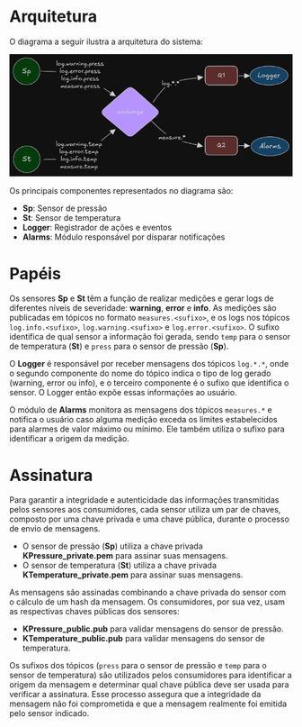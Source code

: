 # Arquitetura

O diagrama a seguir ilustra a arquitetura do sistema:

![Diagrama](./diagrams/diagram.png)

Os principais componentes representados no diagrama são:

- **Sp**: Sensor de pressão
- **St**: Sensor de temperatura
- **Logger**: Registrador de ações e eventos
- **Alarms**: Módulo responsável por disparar notificações

# Papéis

Os sensores **Sp** e **St** têm a função de realizar medições e gerar logs de diferentes níveis de severidade: **warning**, **error** e **info**. As medições são publicadas em tópicos no formato `measures.<sufixo>`, e os logs nos tópicos `log.info.<sufixo>`, `log.warning.<sufixo>` e `log.error.<sufixo>`. O sufixo identifica de qual sensor a informação foi gerada, sendo `temp` para o sensor de temperatura (**St**) e `press` para o sensor de pressão (**Sp**).

O **Logger** é responsável por receber mensagens dos tópicos `log.*.*`, onde o segundo componente do nome do tópico indica o tipo de log gerado (warning, error ou info), e o terceiro componente é o sufixo que identifica o sensor. O Logger então expõe essas informações ao usuário.

O módulo de **Alarms** monitora as mensagens dos tópicos `measures.*` e notifica o usuário caso alguma medição exceda os limites estabelecidos para alarmes de valor máximo ou mínimo. Ele também utiliza o sufixo para identificar a origem da medição.

# Assinatura

Para garantir a integridade e autenticidade das informações transmitidas pelos sensores aos consumidores, cada sensor utiliza um par de chaves, composto por uma chave privada e uma chave pública, durante o processo de envio de mensagens.

- O sensor de pressão (**Sp**) utiliza a chave privada **KPressure_private.pem** para assinar suas mensagens.
- O sensor de temperatura (**St**) utiliza a chave privada **KTemperature_private.pem** para assinar suas mensagens.

As mensagens são assinadas combinando a chave privada do sensor com o cálculo de um hash da mensagem. Os consumidores, por sua vez, usam as respectivas chaves públicas dos sensores:

- **KPressure_public.pub** para validar mensagens do sensor de pressão.
- **KTemperature_public.pub** para validar mensagens do sensor de temperatura.

Os sufixos dos tópicos (`press` para o sensor de pressão e `temp` para o sensor de temperatura) são utilizados pelos consumidores para identificar a origem da mensagem e determinar qual chave pública deve ser usada para verificar a assinatura. Esse processo assegura que a integridade da mensagem não foi comprometida e que a mensagem realmente foi emitida pelo sensor indicado.